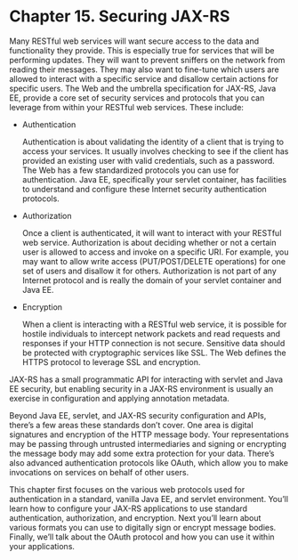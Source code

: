 # Chapter 15. Securing JAX-RS


Many RESTful web services will want secure access to the data and functionality they provide. This is especially true for services that will be performing updates. They will want to prevent sniffers on the network from reading their messages. They may also want to fine-tune which users are allowed to interact with a specific service and disallow certain actions for specific users. The Web and the umbrella specification for JAX-RS, Java EE, provide a core set of security services and protocols that you can leverage from within your RESTful web services. These include:


* Authentication

  Authentication is about validating the identity of a client that is trying to access your services. It usually involves checking to see if the client has provided an existing user with valid credentials, such as a password. The Web has a few standardized protocols you can use for authentication. Java EE, specifically your servlet container, has facilities to understand and configure these Internet security authentication protocols.

* Authorization

  Once a client is authenticated, it will want to interact with your RESTful web service. Authorization is about deciding whether or not a certain user is allowed to access and invoke on a specific URI. For example, you may want to allow write access (PUT/POST/DELETE operations) for one set of users and disallow it for others. Authorization is not part of any Internet protocol and is really the domain of your servlet container and Java EE.

* Encryption

  When a client is interacting with a RESTful web service, it is possible for hostile individuals to intercept network packets and read requests and responses if your HTTP connection is not secure. Sensitive data should be protected with cryptographic services like SSL. The Web defines the HTTPS protocol to leverage SSL and encryption.



JAX-RS has a small programmatic API for interacting with servlet and Java EE security, but enabling security in a JAX-RS environment is usually an exercise in configuration and applying annotation metadata.


Beyond Java EE, servlet, and JAX-RS security configuration and APIs, there’s a few areas these standards don’t cover. One area is digital signatures and encryption of the HTTP message body. Your representations may be passing through untrusted intermediaries and signing or encrypting the message body may add some extra protection for your data. There’s also advanced authentication protocols like OAuth, which allow you to make invocations on services on behalf of other users.


This chapter first focuses on the various web protocols used for authentication in a standard, vanilla Java EE, and servlet environment. You’ll learn how to configure your JAX-RS applications to use standard authentication, authorization, and encryption. Next you’ll learn about various formats you can use to digitally sign or encrypt message bodies. Finally, we’ll talk about the OAuth protocol and how you can use it within your applications.
